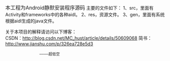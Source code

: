 
<font size="3">本工程为Android静默安装程序源码</font>
主要的文件如下：
1、src，里面有Activity和frameworks中的各种aidl。
2、res，资源文件。
3、gen，里面有系统根据aidl生成的java文件。


关于本项目的解释请访问以下博客：
<br />
CSDN：http://blog.csdn.net/MC_hust/article/details/50609068
简书：http://www.jianshu.com/p/326ea728e5d3


                   ————超低空